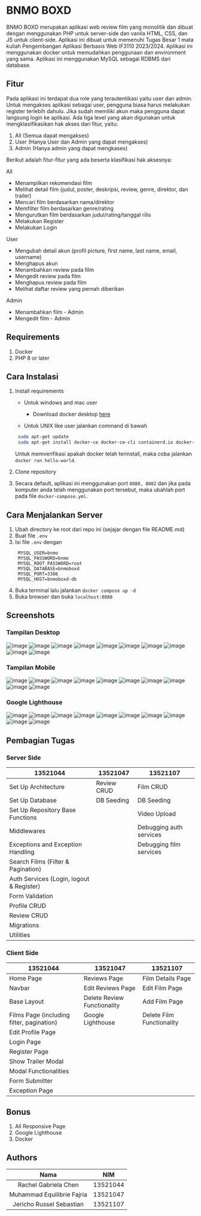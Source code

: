 # BNMO BOXD
BNMO BOXD merupakan aplikasi web review film yang monolitik dan dibuat dengan menggunakan PHP untuk server-side dan vanila HTML, CSS, dan JS untuk client-side. 
Aplikasi ini dibuat untuk memenuhi Tugas Besar 1 mata kuliah Pengembangan Aplikasi Berbasis Web IF3110 2023/2024. 
Aplikasi ini menggunakan docker untuk memudahkan penggunaan dan environment yang sama. 
Aplikasi ini menggunakan MySQL sebagai RDBMS dari database.


## Fitur
Pada aplikasi ini terdapat dua role yang terautentikasi yaitu user dan admin.
Untuk mengakses aplikasi sebagai user, pengguna biasa harus melakukan register terlebih dahulu. Jika sudah memiliki akun maka pengguna dapat langsung login ke aplikasi.
Ada tiga level yang akan digunakan untuk mengklasifikasikan hak akses dari fitur, yaitu:
1. All (Semua dapat mengakses)
2. User (Hanya User dan Admin yang dapat mengakses)
3. Admin (Hanya admin yang dapat mengkases)

Berikut adalah fitur-fitur yang ada beserta klasifikasi hak aksesnya:

All
- Menampilkan rekomendasi film
- Melihat detail film (judul, poster, deskripsi, review, genre, direktor, dan trailer)
- Mencari film berdasarkan nama/direktor
- Memfilter film berdasarkan genre/rating
- Mengurutkan film berdasarkan judul/rating/tanggal rilis
- Melakukan Register
- Melakukan Login

User
- Mengubah detail akun (profil picture, first name, last name, email, username)
- Menghapus akun
- Menambahkan review pada film
- Mengedit review pada film
- Menghapus review pada film
- Melihat daftar review yang pernah diberikan

Admin
- Menambahkan film - Admin
- Mengedit film - Admin


## Requirements
1. Docker
2. PHP 8 or later


## Cara Instalasi
1. Install requirements
   - Untuk windows and mac user

     - Download docker desktop [here](https://www.docker.com/products/docker-desktop/)

   - Untuk UNIX like user jalankan command di bawah

   ```sh
    sudo apt-get update
    sudo apt-get install docker-ce docker-ce-cli containerd.io docker-compose-plugin
   ```

   Untuk memverifikasi apakah docker telah terinstall, maka coba jalankan `docker run hello-world`.

2. Clone repository
3. Secara default, aplikasi ini menggunakan port `8080, 8002` dan jika pada komputer anda telah menggunakan port tersebut, maka ubahlah port pada file `docker-compose.yml`.


## Cara Menjalankan Server
1. Ubah directory ke root dari repo ini (sejajar dengan file README.md)
2. Buat file `.env`
3. Isi file `.env` dengan
   ```env
    MYSQL_USER=bnmo
    MYSQL_PASSWORD=bnmo
    MYSQL_ROOT_PASSWORD=root
    MYSQL_DATABASE=bnmoboxd
    MYSQL_PORT=3306
    MYSQL_HOST=bnmoboxd-db
   ```
4. Buka terminal lalu jalankan `docker compose up -d`
5. Buka browser dan buka `localhost:8080`


## Screenshots
### Tampilan Desktop
![image](documentations/desktop-view/image1.png)
![image](documentations/desktop-view/image2.png)
![image](documentations/desktop-view/image3.png)
![image](documentations/desktop-view/image4.png)
![image](documentations/desktop-view/image5.png)
![image](documentations/desktop-view/image6.png)
![image](documentations/desktop-view/image7.png)
![image](documentations/desktop-view/image8.png)
![image](documentations/desktop-view/image9.png)
![image](documentations/desktop-view/image10.png)

### Tampilan Mobile
![image](documentations/mobile-view/image1.png)
![image](documentations/mobile-view/image2.png)
![image](documentations/mobile-view/image3.png)
![image](documentations/mobile-view/image4.png)
![image](documentations/mobile-view/image5.png)
![image](documentations/mobile-view/image6.png)
![image](documentations/mobile-view/image7.png)
![image](documentations/mobile-view/image8.png)
![image](documentations/mobile-view/image9.png)
![image](documentations/mobile-view/image10.png)

### Google Lighthouse
![image](documentations/lighthouse/image1.png)
![image](documentations/lighthouse/image2.png)
![image](documentations/lighthouse/image3.png)
![image](documentations/lighthouse/image4.png)
![image](documentations/lighthouse/image5.png)
![image](documentations/lighthouse/image6.png)
![image](documentations/lighthouse/image7.png)
![image](documentations/lighthouse/image8.png)
![image](documentations/lighthouse/image9.png)
![image](documentations/lighthouse/image10.png)


## Pembagian Tugas
### Server Side
| 13521044                                 | 13521047    | 13521107                |
|------------------------------------------|-------------|-------------------------|
| Set Up Architecture                      | Review CRUD | Film CRUD               |
| Set Up Database                          | DB Seeding  | DB Seeding              |
| Set Up Repository Base Functions         |             | Video Upload            |
| Middlewares                              |             | Debugging auth services |
| Exceptions and Exception Handling        |             | Debugging film services |
| Search Films (Filter & Pagination)       |             |                         |
| Auth Services (Login, logout & Register) |             |                         |
| Form Validation                          |             |                         |
| Profile CRUD                             |             |                         |
| Review CRUD                              |             |                         |
| Migrations                               |             |                         |
| Utilities                                |             |                         |

### Client Side
| 13521044                                  | 13521047                    | 13521107                  |
|-------------------------------------------|-----------------------------|---------------------------|
| Home Page                                 | Reviews Page                | Film Details Page         |
| Navbar                                    | Edit Reviews Page           | Edit Film Page            |
| Base Layout                               | Delete Review Functionality | Add Film Page             |
| Films Page (including filter, pagination) | Google Lighthouse           | Delete Film Functionality |
| Edit Profile Page                         |                             |                           |
| Login Page                                |                             |                           |
| Register Page                             |                             |                           |
| Show Trailer Modal                        |                             |                           |
| Modal Functionalities                     |                             |                           |
| Form Submitter                            |                             |                           |
| Exception Page                            |                             |                           |


## Bonus
1. All Responsive Page
2. Google Lighthouse 
3. Docker

## Authors
|              Nama              |   NIM    |
| :----------------------------: | :------: |
| Rachel Gabriela Chen           | 13521044 |
| Muhammad Equilibrie Fajria     | 13521047 |
| Jericho Russel Sebastian       | 13521107 |
